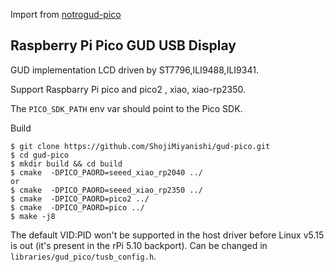 Import from [notrogud-pico](https://github.com/notro/gud-pico.git)  

Raspberry Pi Pico GUD USB Display
---------------------------------

GUD implementation LCD driven by ST7796,ILI9488,ILI9341.

Support Raspbarry Pi pico and pico2 , xiao, xiao-rp2350.

The ```PICO_SDK_PATH``` env var should point to the Pico SDK.

Build
```
$ git clone https://github.com/ShojiMiyanishi/gud-pico.git
$ cd gud-pico
$ mkdir build && cd build
$ cmake  -DPICO_PAORD=seeed_xiao_rp2040 ../
or
$ cmake  -DPICO_PAORD=seeed_xiao_rp2350 ../
$ cmake  -DPICO_PAORD=pico2 ../
$ cmake  -DPICO_PAORD=pico ../
$ make -j8

```

The default VID:PID won't be supported in the host driver before Linux v5.15 is out (it's present in the rPi 5.10 backport). Can be changed in `libraries/gud_pico/tusb_config.h`.
